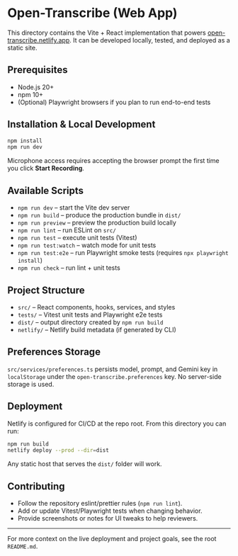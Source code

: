 # Open-Transcribe (Web App)

This directory contains the Vite + React implementation that powers [open-transcribe.netlify.app](https://open-transcribe.netlify.app). It can be developed locally, tested, and deployed as a static site.

## Prerequisites

- Node.js 20+
- npm 10+
- (Optional) Playwright browsers if you plan to run end-to-end tests

## Installation & Local Development

```bash
npm install
npm run dev
```

Microphone access requires accepting the browser prompt the first time you click **Start Recording**.

## Available Scripts

- `npm run dev` – start the Vite dev server
- `npm run build` – produce the production bundle in `dist/`
- `npm run preview` – preview the production build locally
- `npm run lint` – run ESLint on `src/`
- `npm run test` – execute unit tests (Vitest)
- `npm run test:watch` – watch mode for unit tests
- `npm run test:e2e` – run Playwright smoke tests (requires `npx playwright install`)
- `npm run check` – run lint + unit tests

## Project Structure

- `src/` – React components, hooks, services, and styles
- `tests/` – Vitest unit tests and Playwright e2e tests
- `dist/` – output directory created by `npm run build`
- `netlify/` – Netlify build metadata (if generated by CLI)

## Preferences Storage

`src/services/preferences.ts` persists model, prompt, and Gemini key in `localStorage` under the `open-transcribe.preferences` key. No server-side storage is used.

## Deployment

Netlify is configured for CI/CD at the repo root. From this directory you can run:

```bash
npm run build
netlify deploy --prod --dir=dist
```

Any static host that serves the `dist/` folder will work.

## Contributing

- Follow the repository eslint/prettier rules (`npm run lint`).
- Add or update Vitest/Playwright tests when changing behavior.
- Provide screenshots or notes for UI tweaks to help reviewers.

---

For more context on the live deployment and project goals, see the root `README.md`.
